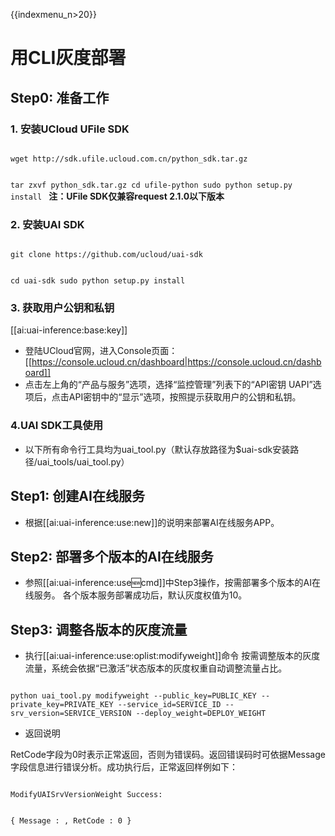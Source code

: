 {{indexmenu_n>20}}

# 用CLI灰度部署
## Step0: 准备工作
### 1. 安装UCloud UFile SDK  

<code>
wget http://sdk.ufile.ucloud.com.cn/python_sdk.tar.gz

tar zxvf python_sdk.tar.gz
cd ufile-python
sudo python setup.py install
</code>
**注：UFile SDK仅兼容request 2.1.0以下版本**

### 2. 安装UAI SDK

<code>
git clone https://github.com/ucloud/uai-sdk

cd uai-sdk
sudo python setup.py install
</code>

### 3. 获取用户公钥和私钥 

[[ai:uai-inference:base:key]]
  * 登陆UCloud官网，进入Console页面：[[https://console.ucloud.cn/dashboard|https://console.ucloud.cn/dashboard]]
  * 点击左上角的“产品与服务”选项，选择“监控管理”列表下的“API密钥 UAPI”选项后，点击API密钥中的“显示”选项，按照提示获取用户的公钥和私钥。

### 4.UAI SDK工具使用

  * 以下所有命令行工具均为uai_tool.py（默认存放路径为$uai-sdk安装路径/uai\_tools/uai\_tool.py）


## Step1: 创建AI在线服务

* 根据[[ai:uai-inference:use:new]]的说明来部署AI在线服务APP。

## Step2: 部署多个版本的AI在线服务
  * 参照[[ai:uai-inference:use:new:cmd]]中Step3操作，按需部署多个版本的AI在线服务。 
各个版本服务部署成功后，默认灰度权值为10。

## Step3: 调整各版本的灰度流量
  * 执行[[ai:uai-inference:use:oplist:modifyweight]]命令 
按需调整版本的灰度流量，系统会依据“已激活”状态版本的灰度权重自动调整流量占比。
<code>
python uai_tool.py modifyweight --public_key=PUBLIC_KEY --private_key=PRIVATE_KEY --service_id=SERVICE_ID --srv_version=SERVICE_VERSION --deploy_weight=DEPLOY_WEIGHT
</code>

  * 返回说明 

RetCode字段为0时表示正常返回，否则为错误码。返回错误码时可依据Message字段信息进行错误分析。成功执行后，正常返回样例如下：

<code>
ModifyUAISrvVersionWeight Success:

{
  Message : ,
  RetCode : 0
}
</code>




